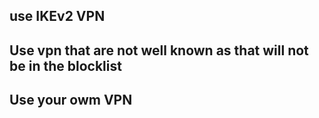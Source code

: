 ## use IKEv2 VPN
## Use vpn that are not well known as that will not be in the blocklist
## Use your owm VPN
